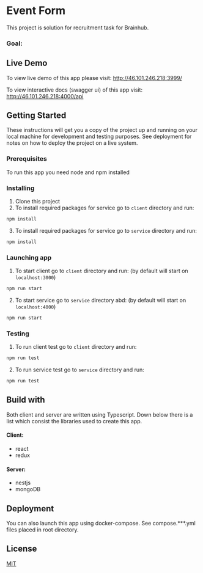 # Event Form

This project is solution for recruitment task for Brainhub.

### Goal:

## Live Demo

To view live demo of this app please visit:
http://46.101.246.218:3999/

To view interactive docs (swagger ui) of this app visit:
http://46.101.246.218:4000/api

## Getting Started

These instructions will get you a copy of the project up and running on your local machine for development and testing purposes. See deployment for notes on how to deploy the project on a live system.

### Prerequisites

To run this app you need node and npm installed

### Installing

1. Clone this project
2. To install required packages for service go to `client` directory and run:

```sh
npm install
```

3. To install required packages for service go to `service` directory and run:

```sh
npm install
```

### Launching app

1. To start client go to `client` directory and run: (by default will start on `localhost:3000`)

```sh
npm run start
```

2. To start service go to `service` directory abd: (by default will start on `localhost:4000`)

```sh
npm run start
```

### Testing

1. To run client test go to `client` directory and run:

```sh
npm run test
```

2. To run service test go to `service` directory and run:

```sh
npm run test
```

## Build with

Both client and server are written using Typescript. Down below there is a list which consist the libraries used to create this app.

#### Client:

- react
- redux

#### Server:

- nestjs
- mongoDB

## Deployment

You can also launch this app using docker-compose. See compose.\*\*\*.yml files placed in root directory.

## License

[MIT](https://choosealicense.com/licenses/mit/)
